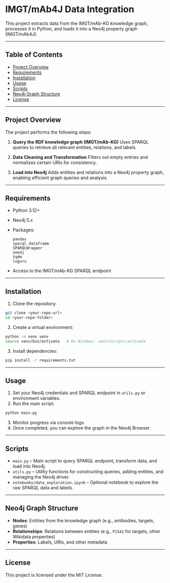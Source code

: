 # IMGT/mAb4J Data Integration

This project extracts data from the IMGT/mAb-KG knowledge graph, processes it in Python, and loads it into a Neo4j property graph (IMGT/mAb4J).

---

## Table of Contents

* [Project Overview](#project-overview)
* [Requirements](#requirements)
* [Installation](#installation)
* [Usage](#usage)
* [Scripts](#scripts)
* [Neo4j Graph Structure](#neo4j-graph-structure)
* [License](#license)

---

## Project Overview

The project performs the following steps:

1. **Query the RDF knowledge graph (IMGT/mAb-KG)**
   Uses SPARQL queries to retrieve all relevant entities, relations, and labels.

2. **Data Cleaning and Transformation**
   Filters out empty entries and normalizes certain URIs for consistency.

3. **Load into Neo4j**
   Adds entities and relations into a Neo4j property graph, enabling efficient graph queries and analysis.

---

## Requirements

* Python 3.12+
* Neo4j 5.x
* Packages:

  ```text
  pandas
  sparql_dataframe
  SPARQLWrapper
  neo4j
  tqdm
  loguru
  ```
* Access to the IMGT/mAb-KG SPARQL endpoint

---

## Installation

1. Clone the repository:

```bash
git clone <your-repo-url>
cd <your-repo-folder>
```

2. Create a virtual environment:

```bash
python -m venv venv
source venv/bin/activate   # On Windows: venv\Scripts\activate
```

3. Install dependencies:

```bash
pip install -r requirements.txt
```

---

## Usage

1. Set your Neo4j credentials and SPARQL endpoint in `utils.py` or environment variables.
2. Run the main script:

```bash
python main.py
```

3. Monitor progress via console logs.
4. Once completed, you can explore the graph in the Neo4j Browser.

---

## Scripts

* `main.py` – Main script to query SPARQL endpoint, transform data, and load into Neo4j.
* `utils.py` – Utility functions for constructing queries, adding entities, and managing the Neo4j driver.
* `notebooks/data_exploration.ipynb` – Optional notebook to explore the raw SPARQL data and labels.

---

## Neo4j Graph Structure

* **Nodes**: Entities from the knowledge graph (e.g., antibodies, targets, genes)
* **Relationships**: Relations between entities (e.g., `P1542` for targets, other Wikidata properties)
* **Properties**: Labels, URIs, and other metadata

---

## License

This project is licensed under the MIT License.
